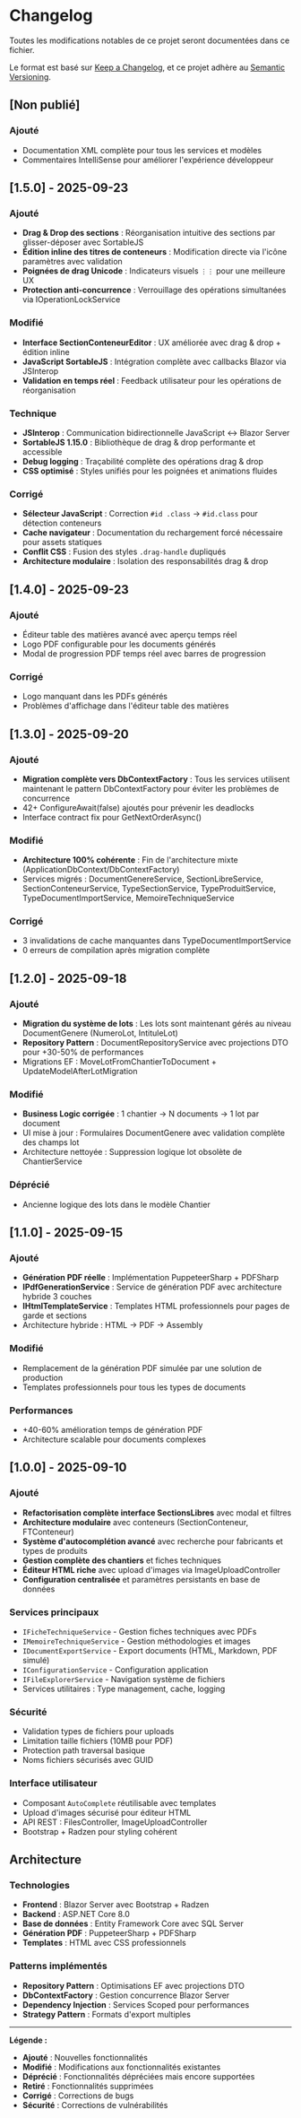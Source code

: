 # Changelog

Toutes les modifications notables de ce projet seront documentées dans ce fichier.

Le format est basé sur [Keep a Changelog](https://keepachangelog.com/fr/1.0.0/),
et ce projet adhère au [Semantic Versioning](https://semver.org/spec/v2.0.0.html).

## [Non publié]

### Ajouté
- Documentation XML complète pour tous les services et modèles
- Commentaires IntelliSense pour améliorer l'expérience développeur

## [1.5.0] - 2025-09-23

### Ajouté
- **Drag & Drop des sections** : Réorganisation intuitive des sections par glisser-déposer avec SortableJS
- **Édition inline des titres de conteneurs** : Modification directe via l'icône paramètres avec validation
- **Poignées de drag Unicode** : Indicateurs visuels `⋮⋮` pour une meilleure UX
- **Protection anti-concurrence** : Verrouillage des opérations simultanées via IOperationLockService

### Modifié
- **Interface SectionConteneurEditor** : UX améliorée avec drag & drop + édition inline
- **JavaScript SortableJS** : Intégration complète avec callbacks Blazor via JSInterop
- **Validation en temps réel** : Feedback utilisateur pour les opérations de réorganisation

### Technique
- **JSInterop** : Communication bidirectionnelle JavaScript ↔ Blazor Server
- **SortableJS 1.15.0** : Bibliothèque de drag & drop performante et accessible
- **Debug logging** : Traçabilité complète des opérations drag & drop
- **CSS optimisé** : Styles unifiés pour les poignées et animations fluides

### Corrigé
- **Sélecteur JavaScript** : Correction `#id .class` → `#id.class` pour détection conteneurs
- **Cache navigateur** : Documentation du rechargement forcé nécessaire pour assets statiques
- **Conflit CSS** : Fusion des styles `.drag-handle` dupliqués
- **Architecture modulaire** : Isolation des responsabilités drag & drop

## [1.4.0] - 2025-09-23

### Ajouté
- Éditeur table des matières avancé avec aperçu temps réel
- Logo PDF configurable pour les documents générés
- Modal de progression PDF temps réel avec barres de progression

### Corrigé
- Logo manquant dans les PDFs générés
- Problèmes d'affichage dans l'éditeur table des matières

## [1.3.0] - 2025-09-20

### Ajouté
- **Migration complète vers DbContextFactory** : Tous les services utilisent maintenant le pattern DbContextFactory pour éviter les problèmes de concurrence
- 42+ ConfigureAwait(false) ajoutés pour prévenir les deadlocks
- Interface contract fix pour GetNextOrderAsync()

### Modifié
- **Architecture 100% cohérente** : Fin de l'architecture mixte (ApplicationDbContext/DbContextFactory)
- Services migrés : DocumentGenereService, SectionLibreService, SectionConteneurService, TypeSectionService, TypeProduitService, TypeDocumentImportService, MemoireTechniqueService

### Corrigé
- 3 invalidations de cache manquantes dans TypeDocumentImportService
- 0 erreurs de compilation après migration complète

## [1.2.0] - 2025-09-18

### Ajouté
- **Migration du système de lots** : Les lots sont maintenant gérés au niveau DocumentGenere (NumeroLot, IntituleLot)
- **Repository Pattern** : DocumentRepositoryService avec projections DTO pour +30-50% de performances
- Migrations EF : MoveLotFromChantierToDocument + UpdateModelAfterLotMigration

### Modifié
- **Business Logic corrigée** : 1 chantier -> N documents -> 1 lot par document
- UI mise à jour : Formulaires DocumentGenere avec validation complète des champs lot
- Architecture nettoyée : Suppression logique lot obsolète de ChantierService

### Déprécié
- Ancienne logique des lots dans le modèle Chantier

## [1.1.0] - 2025-09-15

### Ajouté
- **Génération PDF réelle** : Implémentation PuppeteerSharp + PDFSharp
- **IPdfGenerationService** : Service de génération PDF avec architecture hybride 3 couches
- **IHtmlTemplateService** : Templates HTML professionnels pour pages de garde et sections
- Architecture hybride : HTML → PDF → Assembly

### Modifié
- Remplacement de la génération PDF simulée par une solution de production
- Templates professionnels pour tous les types de documents

### Performances
- +40-60% amélioration temps de génération PDF
- Architecture scalable pour documents complexes

## [1.0.0] - 2025-09-10

### Ajouté
- **Refactorisation complète interface SectionsLibres** avec modal et filtres
- **Architecture modulaire** avec conteneurs (SectionConteneur, FTConteneur)
- **Système d'autocomplétion avancé** avec recherche pour fabricants et types de produits
- **Gestion complète des chantiers** et fiches techniques
- **Éditeur HTML riche** avec upload d'images via ImageUploadController
- **Configuration centralisée** et paramètres persistants en base de données

### Services principaux
- `IFicheTechniqueService` - Gestion fiches techniques avec PDFs
- `IMemoireTechniqueService` - Gestion méthodologies et images
- `IDocumentExportService` - Export documents (HTML, Markdown, PDF simulé)
- `IConfigurationService` - Configuration application
- `IFileExplorerService` - Navigation système de fichiers
- Services utilitaires : Type management, cache, logging

### Sécurité
- Validation types de fichiers pour uploads
- Limitation taille fichiers (10MB pour PDF)
- Protection path traversal basique
- Noms fichiers sécurisés avec GUID

### Interface utilisateur
- Composant `AutoComplete` réutilisable avec templates
- Upload d'images sécurisé pour éditeur HTML
- API REST : FilesController, ImageUploadController
- Bootstrap + Radzen pour styling cohérent

## Architecture

### Technologies
- **Frontend** : Blazor Server avec Bootstrap + Radzen
- **Backend** : ASP.NET Core 8.0
- **Base de données** : Entity Framework Core avec SQL Server
- **Génération PDF** : PuppeteerSharp + PDFSharp
- **Templates** : HTML avec CSS professionnels

### Patterns implémentés
- **Repository Pattern** : Optimisations EF avec projections DTO
- **DbContextFactory** : Gestion concurrence Blazor Server
- **Dependency Injection** : Services Scoped pour performances
- **Strategy Pattern** : Formats d'export multiples

---

**Légende :**
- **Ajouté** : Nouvelles fonctionnalités
- **Modifié** : Modifications aux fonctionnalités existantes
- **Déprécié** : Fonctionnalités dépréciées mais encore supportées
- **Retiré** : Fonctionnalités supprimées
- **Corrigé** : Corrections de bugs
- **Sécurité** : Corrections de vulnérabilités